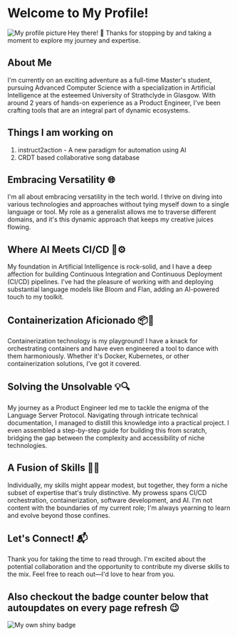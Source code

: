 # Welcome to My Profile!

<img align='left' alt='My profile picture'  src="https://media.licdn.com/dms/image/D4E03AQFqtm-isCkZZQ/profile-displayphoto-shrink_800_800/0/1682685813248?e=1697673600&v=beta&t=0rLzOKVtngsVw520lD48bRA9w8s4ipD8AA9NO9jamwg"/>


Hey there! 👋 Thanks for stopping by and taking a moment to explore my journey and expertise.

## About Me

I'm currently on an exciting adventure as a full-time Master's student, pursuing Advanced Computer Science with a specialization in Artificial Intelligence at the esteemed University of Strathclyde in Glasgow. With around 2 years of hands-on experience as a Product Engineer, I've been crafting tools that are an integral part of dynamic ecosystems.

## Things I am working on
1. instruct2action - A new paradigm for automation using AI
2. CRDT based collaborative song database

## Embracing Versatility 🌐

I'm all about embracing versatility in the tech world. I thrive on diving into various technologies and approaches without tying myself down to a single language or tool. My role as a generalist allows me to traverse different domains, and it's this dynamic approach that keeps my creative juices flowing.

## Where AI Meets CI/CD 🤖⚙️

My foundation in Artificial Intelligence is rock-solid, and I have a deep affection for building Continuous Integration and Continuous Deployment (CI/CD) pipelines. I've had the pleasure of working with and deploying substantial language models like Bloom and Flan, adding an AI-powered touch to my toolkit.

## Containerization Aficionado 📦🚀

Containerization technology is my playground! I have a knack for orchestrating containers and have even engineered a tool to dance with them harmoniously. Whether it's Docker, Kubernetes, or other containerization solutions, I've got it covered.

## Solving the Unsolvable 💡🔍

My journey as a Product Engineer led me to tackle the enigma of the Language Server Protocol. Navigating through intricate technical documentation, I managed to distill this knowledge into a practical project. I even assembled a step-by-step guide for building this from scratch, bridging the gap between the complexity and accessibility of niche technologies.

## A Fusion of Skills 🔗🚀

Individually, my skills might appear modest, but together, they form a niche subset of expertise that's truly distinctive. My prowess spans CI/CD orchestration, containerization, software development, and AI. I'm not content with the boundaries of my current role; I'm always yearning to learn and evolve beyond those confines.

## Let's Connect! 📬

Thank you for taking the time to read through. I'm excited about the potential collaboration and the opportunity to contribute my diverse skills to the mix. Feel free to reach out—I'd love to hear from you.

Also checkout the badge counter below that autoupdates on every page refresh 😉
---


<img align='left' alt='My own shiny badge'  src="https://badge-counter.vercel.app/api/badgecounter?user=kernelguardian&height=60&text_color=%23FFFFFF"/>
